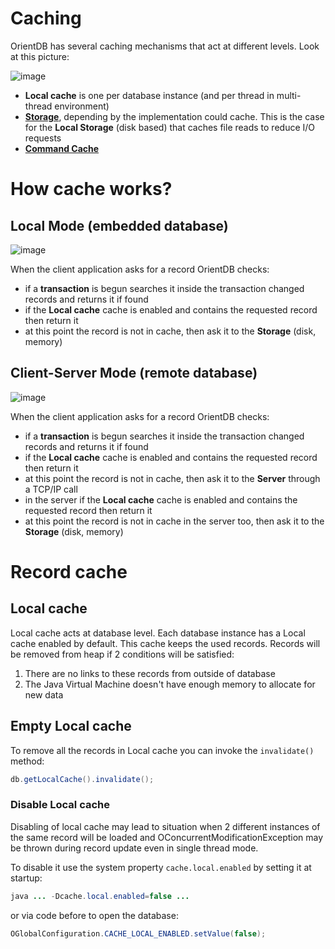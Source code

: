 # Caching

OrientDB has several caching mechanisms that act at different levels. Look at this picture:

![image](http://www.orientdb.org/images/caching.png)

- **Local cache** is one per database instance (and per thread in multi-thread environment)
- **[Storage](Concepts.md#storage)**, depending by the implementation could cache. This is the case for the **Local Storage** (disk based) that caches file reads to reduce I/O requests
- **[Command Cache](Command-Cache.md)**


# How cache works?

## Local Mode (embedded database)

![image](http://www.orientdb.org/images/cache-flow.png)

When the client application asks for a record OrientDB checks:
- if a **transaction** is begun searches it inside the transaction changed records and returns it if found
- if the **Local cache** cache is enabled and contains the requested record then return it
- at this point the record is not in cache, then ask it to the **Storage** (disk, memory)

## Client-Server Mode (remote database)

![image](http://www.orientdb.org/images/cache_flow_client_server.png)

When the client application asks for a record OrientDB checks:
- if a **transaction** is begun searches it inside the transaction changed records and returns it if found
- if the **Local cache** cache is enabled and contains the requested record then return it
- at this point the record is not in cache, then ask it to the **Server** through a TCP/IP call
- in the server if the **Local cache** cache is enabled and contains the requested record then return it
- at this point the record is not in cache in the server too, then ask it to the **Storage** (disk, memory)

# Record cache

## Local cache

Local cache acts at database level. Each database instance has a Local cache enabled by default. This cache keeps the used records. Records will be removed from heap if 2 conditions will be satisfied:

1. There are no links to these records from outside of database
1. The Java Virtual Machine doesn't have enough memory to allocate for new data

## Empty Local cache

To remove all the records in Local cache you can invoke the <code>invalidate()</code> method:
```java
db.getLocalCache().invalidate();
```

### Disable Local cache

Disabling of local cache may lead to situation when 2 different instances of the same record will be loaded
and OConcurrentModificationException may be thrown during record update even in single thread mode.

To disable it use the system property <code>cache.local.enabled</code> by setting it at startup:

```java
java ... -Dcache.local.enabled=false ...
```

or via code before to open the database:

```java
OGlobalConfiguration.CACHE_LOCAL_ENABLED.setValue(false);
```

